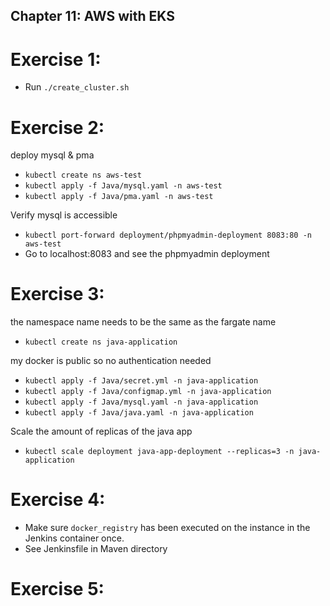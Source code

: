 ## Chapter 11: AWS with EKS

# Exercise 1: 
- Run `./create_cluster.sh`

# Exercise 2:
deploy mysql & pma
- `kubectl create ns aws-test`
- `kubectl apply -f Java/mysql.yaml -n aws-test`
- `kubectl apply -f Java/pma.yaml -n aws-test`

Verify mysql is accessible
- `kubectl port-forward deployment/phpmyadmin-deployment 8083:80 -n aws-test`
- Go to localhost:8083 and see the phpmyadmin deployment

# Exercise 3: 
the namespace name needs to be the same as the fargate name
- `kubectl create ns java-application`

my docker is public so no authentication needed
- `kubectl apply -f Java/secret.yml -n java-application`
- `kubectl apply -f Java/configmap.yml -n java-application`
- `kubectl apply -f Java/mysql.yaml -n java-application`
- `kubectl apply -f Java/java.yaml -n java-application`

Scale the amount of replicas of the java app
- `kubectl scale deployment java-app-deployment --replicas=3 -n java-application`

# Exercise 4: 
- Make sure `docker_registry` has been executed on the instance in the Jenkins container once.
- See Jenkinsfile in Maven directory

# Exercise 5: 
